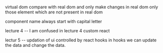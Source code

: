 virtual dom compare with real dom and only make changes in real dom only those element which are not present in real dom 

component name always start with capital letter

lecture 4 -- I am confused in lecture 4 custom react

lectur 5 -- updation of ui controlled by react hooks  in hooks we can update the data and change the data.